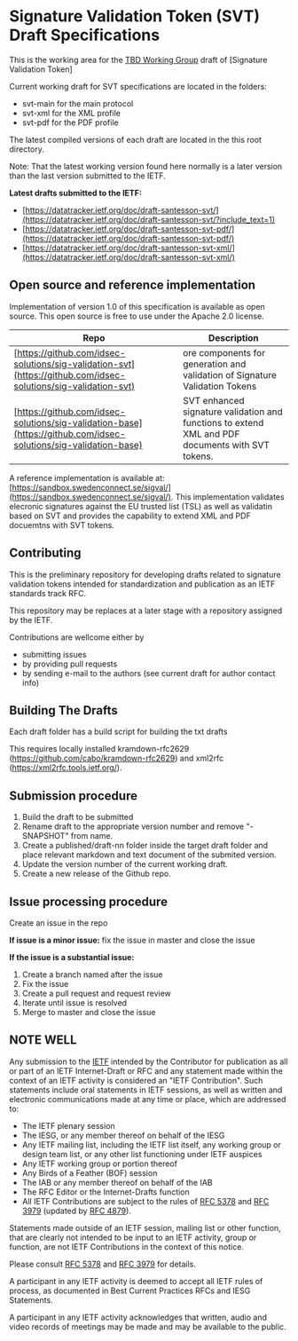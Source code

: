 
Signature Validation Token (SVT) Draft Specifications
=============================

This is the working area for the [TBD Working Group]() draft of [Signature Validation Token]

Current working draft for SVT specifications are located in the folders:

- svt-main for the main protocol
- svt-xml for the XML profile
- svt-pdf for the PDF profile

The latest compiled versions of each draft are located in the this root directory.

Note: That the latest working version found here normally is a later version than the last version submitted to the IETF.

**Latest drafts submitted to the IETF:**

- [https://datatracker.ietf.org/doc/draft-santesson-svt/](https://datatracker.ietf.org/doc/draft-santesson-svt/?include_text=1)
- [https://datatracker.ietf.org/doc/draft-santesson-svt-pdf/](https://datatracker.ietf.org/doc/draft-santesson-svt-pdf/)
- [https://datatracker.ietf.org/doc/draft-santesson-svt-xml/](https://datatracker.ietf.org/doc/draft-santesson-svt-xml/)

## Open source and reference implementation
Implementation of version 1.0 of this specification is available as open source. This open source is free to use under the Apache 2.0 license.

Repo | Description
---|---
[https://github.com/idsec-solutions/sig-validation-svt](https://github.com/idsec-solutions/sig-validation-svt) | ore components for generation and validation of Signature Validation Tokens
[https://github.com/idsec-solutions/sig-validation-base](https://github.com/idsec-solutions/sig-validation-base)  |  SVT enhanced signature validation and functions to extend XML and PDF documents with SVT tokens.

A reference implementation is available at: [https://sandbox.swedenconnect.se/sigval/](https://sandbox.swedenconnect.se/sigval/). This implementation validates elecronic signatures against the EU trusted list (TSL) as well as validatin based on SVT and provides the capability to extend XML and PDF docuemtns with SVT tokens.


Contributing
------------

This is the preliminary repository for developing drafts related to signature validation tokens intended for standardization and publication as an IETF standards track RFC.

This repository may be replaces at a later stage with a repository assigned by the IETF.

Contributions are wellcome either by

- submitting issues
- by providing pull requests
- by sending e-mail to the authors (see current draft for author contact info)

Building The Drafts
------------------

Each draft folder has a build script for building the txt drafts

This requires locally installed kramdown-rfc2629 (https://github.com/cabo/kramdown-rfc2629)
and xml2rfc (https://xml2rfc.tools.ietf.org/).

Submission procedure
------------------

1. Build the draft to be submitted
2. Rename draft to the appropriate version number and remove "-SNAPSHOT" from name.
3. Create a published/draft-nn folder inside the target draft folder and place relevant markdown and text document of the submited version.
4. Update the version number of the current working draft.
5. Create a new release of the Github repo.


Issue processing procedure
------------------

Create an issue in the repo

**If issue is a minor issue:** fix the issue in master and close the issue

**If the issue is a substantial issue:**
  1. Create a branch named after the issue
  2. Fix the issue
  3. Create a pull request and request review
  4. Iterate until issue is resolved
  5. Merge to master and close the issue


NOTE WELL
---------

Any submission to the [IETF](https://www.ietf.org/) intended by the Contributor
for publication as all or part of an IETF Internet-Draft or RFC and any
statement made within the context of an IETF activity is considered an "IETF
Contribution". Such statements include oral statements in IETF sessions, as
well as written and electronic communications made at any time or place, which
are addressed to:

 * The IETF plenary session
 * The IESG, or any member thereof on behalf of the IESG
 * Any IETF mailing list, including the IETF list itself, any working group
   or design team list, or any other list functioning under IETF auspices
 * Any IETF working group or portion thereof
 * Any Birds of a Feather (BOF) session
 * The IAB or any member thereof on behalf of the IAB
 * The RFC Editor or the Internet-Drafts function
 * All IETF Contributions are subject to the rules of
   [RFC 5378](https://tools.ietf.org/html/rfc5378) and
   [RFC 3979](https://tools.ietf.org/html/rfc3979)
   (updated by [RFC 4879](https://tools.ietf.org/html/rfc4879)).

Statements made outside of an IETF session, mailing list or other function,
that are clearly not intended to be input to an IETF activity, group or
function, are not IETF Contributions in the context of this notice.

Please consult [RFC 5378](https://tools.ietf.org/html/rfc5378) and [RFC
3979](https://tools.ietf.org/html/rfc3979) for details.

A participant in any IETF activity is deemed to accept all IETF rules of
process, as documented in Best Current Practices RFCs and IESG Statements.

A participant in any IETF activity acknowledges that written, audio and video
records of meetings may be made and may be available to the public.
